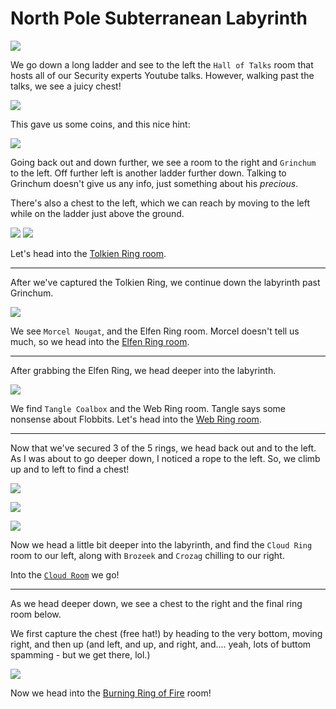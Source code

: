 # North Pole Subterranean Labyrinth

![](../resources/screenshots/loc-labyrinth-ladder1.png)

We go down a long ladder and see to the left the `Hall of Talks` room that hosts all of our Security experts Youtube talks. However, walking past the talks, we see a juicy chest!

![](../resources/screenshots/loc-talksroom-chest.png)

This gave us some coins, and this nice hint:

![](../resources/screenshots/hint%20-%20solidhint.png)

Going back out and down further, we see a room to the right and `Grinchum` to the left. Off further left is another ladder further down. Talking to Grinchum doesn't give us any info, just something about his *precious*.

There's also a chest to the left, which we can reach by moving to the left while on the ladder just above the ground.

![](../resources/screenshots/loc-labyrinth-ladder2.png)
![](../resources/screenshots/loc-labyrinth-chest-grinchum.png)

Let's head into the [Tolkien Ring room](../3-rings/1-tolkien/README.md).

---

After we've captured the Tolkien Ring, we continue down the labyrinth past Grinchum.

![](../resources/screenshots/loc-labyrinth-ladder3.png)

We see `Morcel Nougat`, and the Elfen Ring room. Morcel doesn't tell us much, so we head into the [Elfen Ring room](../3-rings/2-elfen/README.md).

---
After grabbing the Elfen Ring, we head deeper into the labyrinth.

![](../resources/screenshots/loc-labyrinth-ladder4.png)

We find `Tangle Coalbox` and the Web Ring room. Tangle says some nonsense about Flobbits. Let's head into the [Web Ring room](../3-rings/3-web/README.md).

---
Now that we've secured 3 of the 5 rings, we head back out and to the left. As I was about to go deeper down, I noticed a rope to the left. So, we climb up and to left to find a chest!

![](../resources/screenshots/loc-labyrinth-rope.png)

![](../resources/screenshots/loc-labyrinth-ropechestleft.png)

![](../resources/screenshots/loc-labyrinth-ropechest.png)

Now we head a little bit deeper into the labyrinth, and find the `Cloud Ring` room to our left, along with `Brozeek` and `Crozag` chilling to our right.

Into the [`Cloud Room`](../3-rings/4-cloud/README.md) we go!

---

As we head deeper down, we see a chest to the right and the final ring room below.

We first capture the chest (free hat!) by heading to the very bottom, moving right, and then up (and left, and up, and right, and.... yeah, lots of buttom spamming - but we get there, lol.)

![](../resources/screenshots/loc-labyrinth-bottomchest.png)

Now we head into the [Burning Ring of Fire](../3-rings/5-burningringoffire/README.md) room!